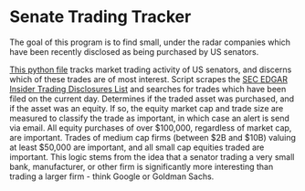 # Senate Trading Tracker

<p>The goal of this program is to find small, under the radar companies which have been recently disclosed as being purchased by US senators.</p>

[This python file](/run/ScrapeTradesToday.py) tracks market trading activity of US senators, and discerns which of these trades are of most interest. Script scrapes the [SEC EDGAR Insider Trading Disclosures List](https://sec.report/Senate-Stock-Disclosures) and searches for trades which have been filed on the current day. Determines if the traded asset was purchased, and if the asset was an equity. If so, the equity market cap and trade size are measured to classify the trade as important, in which case an alert is send via email. All equity purchases of over $100,000, regardless of market cap, are important. Trades of medium cap firms (between $2B and $10B) valuing at least $50,000 are important, and all small cap equities traded are important. This logic stems from the idea that a senator trading a very small bank, manufacturer, or other firm is significantly more interesting than trading a larger firm - think Google or Goldman Sachs.